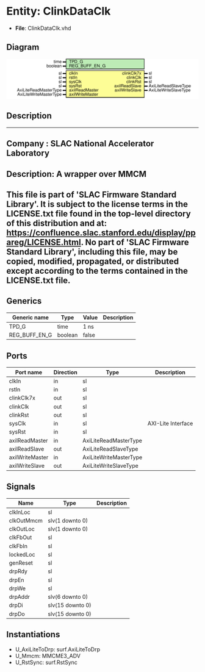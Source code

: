 # Entity: ClinkDataClk

- **File**: ClinkDataClk.vhd
## Diagram

![Diagram](ClinkDataClk.svg "Diagram")
## Description

-----------------------------------------------------------------------------
 Company    : SLAC National Accelerator Laboratory
-----------------------------------------------------------------------------
 Description: A wrapper over MMCM
-----------------------------------------------------------------------------
 This file is part of 'SLAC Firmware Standard Library'.
 It is subject to the license terms in the LICENSE.txt file found in the
 top-level directory of this distribution and at:
    https://confluence.slac.stanford.edu/display/ppareg/LICENSE.html.
 No part of 'SLAC Firmware Standard Library', including this file,
 may be copied, modified, propagated, or distributed except according to
 the terms contained in the LICENSE.txt file.
-----------------------------------------------------------------------------
## Generics

| Generic name  | Type    | Value | Description |
| ------------- | ------- | ----- | ----------- |
| TPD_G         | time    | 1 ns  |             |
| REG_BUFF_EN_G | boolean | false |             |
## Ports

| Port name       | Direction | Type                   | Description        |
| --------------- | --------- | ---------------------- | ------------------ |
| clkIn           | in        | sl                     |                    |
| rstIn           | in        | sl                     |                    |
| clinkClk7x      | out       | sl                     |                    |
| clinkClk        | out       | sl                     |                    |
| clinkRst        | out       | sl                     |                    |
| sysClk          | in        | sl                     | AXI-Lite Interface |
| sysRst          | in        | sl                     |                    |
| axilReadMaster  | in        | AxiLiteReadMasterType  |                    |
| axilReadSlave   | out       | AxiLiteReadSlaveType   |                    |
| axilWriteMaster | in        | AxiLiteWriteMasterType |                    |
| axilWriteSlave  | out       | AxiLiteWriteSlaveType  |                    |
## Signals

| Name       | Type             | Description |
| ---------- | ---------------- | ----------- |
| clkInLoc   | sl               |             |
| clkOutMmcm | slv(1 downto 0)  |             |
| clkOutLoc  | slv(1 downto 0)  |             |
| clkFbOut   | sl               |             |
| clkFbIn    | sl               |             |
| lockedLoc  | sl               |             |
| genReset   | sl               |             |
| drpRdy     | sl               |             |
| drpEn      | sl               |             |
| drpWe      | sl               |             |
| drpAddr    | slv(6 downto 0)  |             |
| drpDi      | slv(15 downto 0) |             |
| drpDo      | slv(15 downto 0) |             |
## Instantiations

- U_AxiLiteToDrp: surf.AxiLiteToDrp
- U_Mmcm: MMCME3_ADV
- U_RstSync: surf.RstSync
